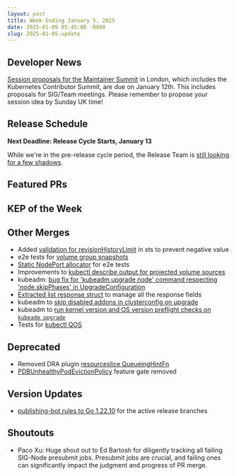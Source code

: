 ```yaml
---
layout: post
title: Week Ending January 5, 2025
date: 2025-01-09 05:45:00 -0000
slug: 2025-01-05-update
---
```


## Developer News

[Session proposals for the Maintainer Summit](https://events.linuxfoundation.org/kubecon-cloudnativecon-europe/features-add-ons/maintainer-summit/#call-for-proposals) in London, which includes the Kubernetes Contributor Summit, are due on January 12th. This includes proposals for SIG/Team meetings. Please remember to propose your session idea by Sunday UK time!

## Release Schedule

**Next Deadline: Release Cycle Starts, January 13**

While we're in the pre-release cycle period, the Release Team is [still looking for a few shadows](https://forms.gle/3xn8fajX1waA8f9m8).  

## Featured PRs


## KEP of the Week


## Other Merges

* Added [validation for revisionHistoryLimit](https://github.com/kubernetes/kubernetes/pull/129017) in sts to prevent negative value
* e2e tests for [volume group snapshots](https://github.com/kubernetes/kubernetes/pull/128972)
* [Static NodePort allocator](https://github.com/kubernetes/kubernetes/pull/127153) for e2e tests
* Improvements to [kubectl describe output for projected volume sources](https://github.com/kubernetes/kubernetes/pull/129457)
* kubeadm: [bug fix for 'kubeadm upgrade node' command respecting 'node.skipPhases' in UpgradeConfiguration](https://github.com/kubernetes/kubernetes/pull/129452)
* [Extracted list response struct](https://github.com/kubernetes/kubernetes/pull/129440) to manage all the response fields
* kubeadm to [skip disabled addons in clusterconfig on upgrade](https://github.com/kubernetes/kubernetes/pull/129418)
* kubeadm to [run kernel version and OS version preflight checks on `kubeadm upgrade`](https://github.com/kubernetes/kubernetes/pull/129401)
* Tests for [kubectl QOS](https://github.com/kubernetes/kubernetes/pull/129388)

## Deprecated

* Removed DRA plugin [resourceslice QueueingHintFn](https://github.com/kubernetes/kubernetes/pull/129517)
* [PDBUnhealthyPodEvictionPolicy](https://github.com/kubernetes/kubernetes/pull/129500) feature gate removed

## Version Updates

* [publishing-bot rules to Go 1.22.10](https://github.com/kubernetes/kubernetes/pull/129525) for the active release branches

## Shoutouts

* Paco Xu: Huge shout out to Ed Bartosh for diligently tracking all failing SIG-Node presubmit jobs. Presubmit jobs are crucial, and failing ones can significantly impact the judgment and progress of PR merge. 